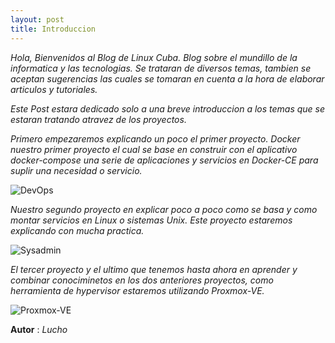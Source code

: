 ```yaml
---
layout: post
title: Introduccion
---
```


_Hola, Bienvenidos al Blog de Linux Cuba. Blog sobre el mundillo de la informatica y las tecnologias. Se trataran de diversos temas, tambien se aceptan sugerencias las cuales se tomaran en cuenta a la hora de elaborar articulos y tutoriales._

_Este Post estara dedicado solo a una breve introduccion a los temas que se estaran tratando atravez de los proyectos._

_Primero empezaremos explicando un poco el primer proyecto. Docker nuestro primer proyecto el cual se base en construir con el aplicativo docker-compose una serie de aplicaciones y servicios en Docker-CE para suplir una necesidad o servicio._

![DevOps](https://cdn.hipwallpaper.com/i/91/97/hxd5Ls.jpg)

_Nuestro segundo proyecto en explicar poco a poco como se basa y como montar servicios en Linux o sistemas Unix. Este proyecto estaremos explicando con mucha practica._

![Sysadmin](https://www.hostgator.mx/blog/wp-content/uploads/2017/07/SysAdmin_Blog.jpg)

_El tercer proyecto y el ultimo que tenemos hasta ahora en aprender y combinar conociminetos en los dos anteriores proyectos, como herramienta de hypervisor estaremos utilizando Proxmox-VE._

![Proxmox-VE](https://www.unixmen.com/wp-content/uploads/2015/07/Proxmox.png)

**Autor** : _Lucho_